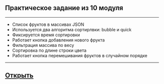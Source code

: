 ## Практическое задание из 10 модуля
---
* Список фруктов в массивах JSON
* Используется два алгоритма сортирлвки: bubble и quick
* Фиксируется время сортировки
* Работает кнопка добавления нового фрукта 
* Фильтрация массива по весу
* Сортировка по длине строки цвета
* Работает кнопка перемешивания фруктов в случайном порядке
---

## [Открыть](https://frnat.github.io/lesson_10.10/)
